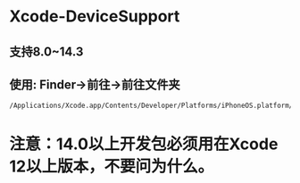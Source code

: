 # Xcode-DeviceSupport
## 支持8.0~14.3
## 使用: Finder->前往->前往文件夹
```
/Applications/Xcode.app/Contents/Developer/Platforms/iPhoneOS.platform/DeviceSupport
```

# 注意：14.0以上开发包必须用在Xcode 12以上版本，不要问为什么。
